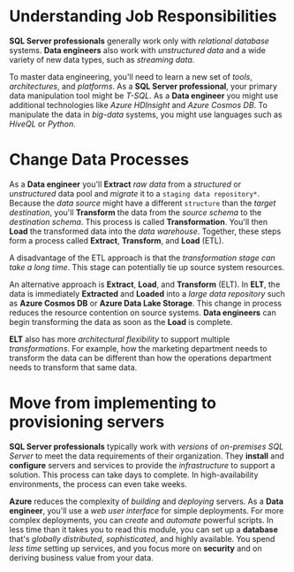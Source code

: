 # Understanding Job Responsibilities
**SQL Server professionals** generally work only with *relational database* systems. **Data engineers** also work with *unstructured data* and a wide variety of new data types, such as *streaming data*.

To master data engineering, you'll need to learn a new set of *tools*, *architectures*, and *platforms*. As a **SQL Server professional**, your primary data manipulation tool might be *T-SQL*. As a **Data engineer** you might use additional technologies like *Azure HDInsight* and *Azure Cosmos DB*. To manipulate the data in *big-data* systems, you might use languages such as *HiveQL* or *Python*.

# Change Data Processes
As a **Data engineer** you'll **Extract** *raw data* from a *structured* or *unstructured* data pool and *migrate* it to a `staging data repository*`. Because the *data source* might have a different `structure` than the *target destination*, you'll **Transform** the data from the *source schema* to the *destination schema*. This process is called **Transformation**. You'll then **Load** the transformed data into the *data warehouse*. Together, these steps form a process called **Extract**, **Transform**, and **Load** (ETL).

A disadvantage of the ETL approach is that the *transformation stage can take a long time*. This stage can potentially tie up source system resources.

An alternative approach is **Extract**, **Load**, and **Transform** (ELT). In **ELT**, the data is immediately **Extracted** and **Loaded** into a *large data repository* such as **Azure Cosmos DB** or **Azure Data Lake Storage**. This change in process reduces the resource contention on source systems. **Data engineers** can begin transforming the data as soon as the **Load** is complete.

**ELT** also has more *architectural flexibility* to support multiple *transformations*. For example, how the marketing department needs to transform the data can be different than how the operations department needs to transform that same data.

# Move from implementing to provisioning servers
**SQL Server professionals** typically work with *versions* of *on-premises SQL Server* to meet the data requirements of their organization. They **install** and **configure** servers and services to provide the *infrastructure* to support a solution. This process can take days to complete. In high-availability environments, the process can even take weeks.

**Azure** reduces the complexity of *building* and *deploying* servers. As a **Data engineer**, you'll use a *web user interface* for simple deployments. For more complex deployments, you can *create* and *automate* powerful scripts. In less time than it takes you to read this module, you can set up a **database** that's *globally distributed*, *sophisticated*, and highly available. You spend *less time* setting up services, and you focus more on **security** and on deriving business value from your data.
